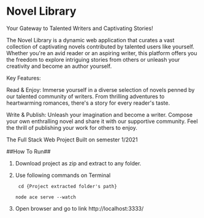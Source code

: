 # Novel Library
Your Gateway to Talented Writers and Captivating Stories!

The Novel Library is a dynamic web application that curates a vast collection of captivating novels contributed by talented users like yourself. Whether you're an avid reader or an aspiring writer, this platform offers you the freedom to explore intriguing stories from others or unleash your creativity and become an author yourself.

Key Features:

Read & Enjoy: Immerse yourself in a diverse selection of novels penned by our talented community of writers. From thrilling adventures to heartwarming romances, there's a story for every reader's taste.

Write & Publish: Unleash your imagination and become a writer. Compose your own enthralling novel and share it with our supportive community. Feel the thrill of publishing your work for others to enjoy.

The Full Stack Web Project
Built on semester 1/2021

##How To Run##
1. Download project as zip and extract to any folder.
2. Use following commands on Terminal

   ``` cd {Project extracted folder's path}```
   
   ```node ace serve --watch```
3. Open browser and go to link http://localhost:3333/
